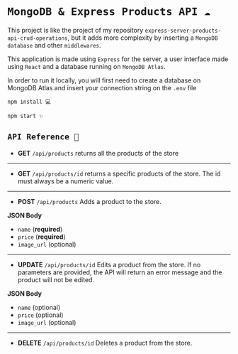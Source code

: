 # `MongoDB & Express Products API ☁️`

This project is like the project of my repository `express-server-products-api-crud-operations`, but it adds more complexity by inserting a `MongoDB database` and other `middlewares`.

This application is made using `Express` for the server, a user interface made using `React` and a database running on `MongoDB Atlas`.

In order to run it locally, you will first need to create a database on MongoDB Atlas and insert your connection string on the `.env` file

```
npm install 💻
```

```
npm start ✨
```

## `API Reference 📑` 

- **GET** `/api/products` returns all the products of the store

<hr>

- **GET** `/api/products/id` returns a specific products of the store. The id must always be a numeric value.

<hr>

- **POST** `/api/products` Adds a product to the store.

**JSON Body**
- `name` (**required**)
- `price` (**required**)
- `image_url` (optional)

<hr>

- **UPDATE** `/api/products/id` Edits a product from the store. If no parameters are provided, the API will return an error message and the product will not be edited.

**JSON Body**
- `name` (optional)
- `price` (optional)
- `image_url` (optional)

<hr>

- **DELETE** `/api/products/id` Deletes a product from the store.